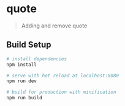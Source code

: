 # quote

> Adding and remove quote

## Build Setup

``` bash
# install dependencies
npm install

# serve with hot reload at localhost:8080
npm run dev

# build for production with minification
npm run build
```
